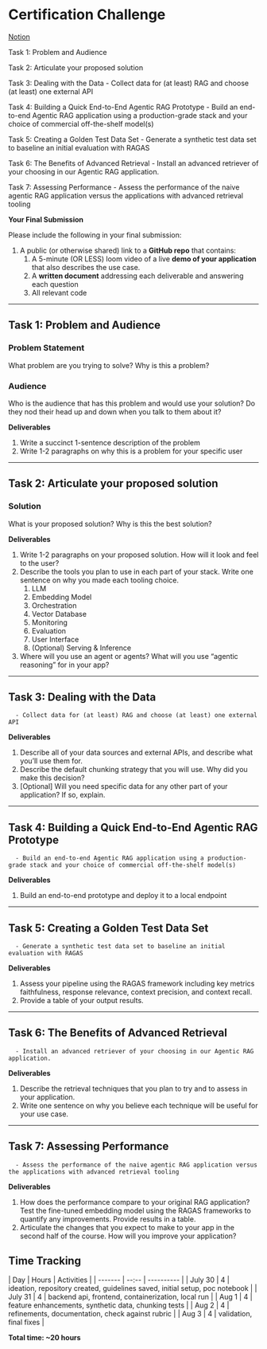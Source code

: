 # Certification Challenge

[Notion](https://www.notion.so/Session-11-Certification-Challenge-21dcd547af3d81cbb16dedda007eb69d)

Task 1: Problem and Audience

Task 2: Articulate your proposed solution

Task 3: Dealing with the Data
      - Collect data for (at least) RAG and choose (at least) one external API

Task 4: Building a Quick End-to-End Agentic RAG Prototype
      - Build an end-to-end Agentic RAG application using a production-grade stack and your choice of commercial off-the-shelf model(s)

Task 5: Creating a Golden Test Data Set
      - Generate a synthetic test data set to baseline an initial evaluation with RAGAS

Task 6: The Benefits of Advanced Retrieval
      - Install an advanced retriever of your choosing in our Agentic RAG application.

Task 7: Assessing Performance
      - Assess the performance of the naive agentic RAG application versus the applications with advanced retrieval tooling


**Your Final Submission**

Please include the following in your final submission:

1. A public (or otherwise shared) link to a **GitHub repo** that contains:
    1. A 5-minute (OR LESS) loom video of a live **demo of your application** that also describes the use case.
    2. A **written document** addressing each deliverable and answering each question
    3. All relevant code


---

## Task 1: Problem and Audience

### Problem Statement

What problem are you trying to solve?
Why is this a problem?


### Audience

Who is the audience that has this problem and would use your solution?
Do they nod their head up and down when you talk to them about it?

**Deliverables**

1. Write a succinct 1-sentence description of the problem
2. Write 1-2 paragraphs on why this is a problem for your specific user


---

## Task 2: Articulate your proposed solution

### Solution

What is your proposed solution?
Why is this the best solution?

**Deliverables**

1. Write 1-2 paragraphs on your proposed solution.  How will it look and feel to the user?
2. Describe the tools you plan to use in each part of your stack. Write one sentence on why you made each tooling choice.
    1. LLM
    2. Embedding Model
    3. Orchestration
    4. Vector Database
    5. Monitoring
    6. Evaluation
    7. User Interface
    8. (Optional) Serving & Inference
3. Where will you use an agent or agents? What will you use “agentic reasoning” for in your app?


---

## Task 3: Dealing with the Data
      - Collect data for (at least) RAG and choose (at least) one external API

**Deliverables**

1. Describe all of your data sources and external APIs, and describe what you’ll use them for.
2. Describe the default chunking strategy that you will use.  Why did you make this decision?
3. [Optional] Will you need specific data for any other part of your application?   If so, explain.


---

## Task 4: Building a Quick End-to-End Agentic RAG Prototype
      - Build an end-to-end Agentic RAG application using a production-grade stack and your choice of commercial off-the-shelf model(s)

**Deliverables**

1. Build an end-to-end prototype and deploy it to a local endpoint


---

## Task 5: Creating a Golden Test Data Set
      - Generate a synthetic test data set to baseline an initial evaluation with RAGAS

**Deliverables**
1. Assess your pipeline using the RAGAS framework including key metrics faithfulness, response relevance, context precision, and context recall.
2. Provide a table of your output results.


---

## Task 6: The Benefits of Advanced Retrieval
      - Install an advanced retriever of your choosing in our Agentic RAG application.

**Deliverables**

1. Describe the retrieval techniques that you plan to try and to assess in your application.
2. Write one sentence on why you believe each technique will be useful for your use case.


---

## Task 7: Assessing Performance
      - Assess the performance of the naive agentic RAG application versus the applications with advanced retrieval tooling

**Deliverables**

1. How does the performance compare to your original RAG application? Test the fine-tuned embedding model using the RAGAS frameworks to quantify any improvements. Provide results in a table.
2. Articulate the changes that you expect to make to your app in the second half of the course. How will you improve your application?


## Time Tracking

| Day     | Hours | Activities |
| ------- | --:-- | ---------- |
| July 30 | 4     | ideation, repository created, guidelines saved, initial setup, poc notebook |
| July 31 | 4     | backend api, frontend, containerization, local run |
| Aug 1   | 4     | feature enhancements, synthetic data, chunking tests |
| Aug 2   | 4     | refinements, documentation, check against rubric |
| Aug 3   | 4     | validation, final fixes |

**Total time: ~20 hours**
